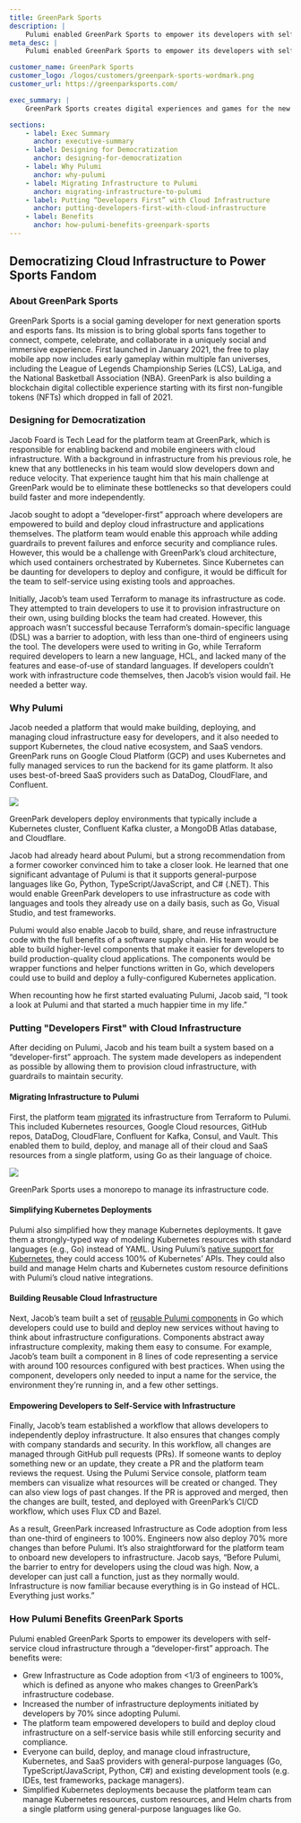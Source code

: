 ```yaml
---
title: GreenPark Sports
description: |
    Pulumi enabled GreenPark Sports to empower its developers with self-service cloud infrastructure, allowing them to quickly and easily deploy Kubernetes clusters and contribute infrastructure code.
meta_desc: |
    Pulumi enabled GreenPark Sports to empower its developers with self-service cloud infrastructure through a “developer-first” approach.

customer_name: GreenPark Sports
customer_logo: /logos/customers/greenpark-sports-wordmark.png
customer_url: https://greenparksports.com/

exec_summary: |
    GreenPark Sports creates digital experiences and games for the new generation of sports and esports fans. To increase velocity, its platform team wanted to make cloud infrastructure self-service by empowering the company’s developers to build and deploy Kubernetes applications. However, GreenPark’s legacy infrastructure tool used a domain-specific language (DSL) that impeded adoption by developers. The platform team migrated to Pulumi so that it could build, deploy, and manage infrastructure with general-purpose languages (Go, Python, TypeScript/JavaScript, C#), enabling developers to easily provision and use cloud infrastructure for developing cloud applications. This increased development velocity because more developers could deploy updates faster and more frequently. Since GreenPark adopted Pulumi, every developer now uses Infrastructure as Code to deploy changes, up from only 30% before Pulumi. Developers have also increased cloud deployments by 70%.

sections:
    - label: Exec Summary
      anchor: executive-summary
    - label: Designing for Democratization
      anchor: designing-for-democratization
    - label: Why Pulumi
      anchor: why-pulumi
    - label: Migrating Infrastructure to Pulumi
      anchor: migrating-infrastructure-to-pulumi
    - label: Putting “Developers First” with Cloud Infrastructure
      anchor: putting-developers-first-with-cloud-infrastructure
    - label: Benefits
      anchor: how-pulumi-benefits-greenpark-sports
---
```


## Democratizing Cloud Infrastructure to Power Sports Fandom

### About GreenPark Sports

GreenPark Sports is a social gaming developer for next generation sports and esports fans.  Its mission is to bring global sports fans together to connect, compete, celebrate, and collaborate in a uniquely social and immersive experience. First launched in January 2021, the free to play mobile app now includes early gameplay within multiple fan universes, including the League of Legends Championship Series (LCS), LaLiga, and the National Basketball Association (NBA). GreenPark is also building a blockchain digital collectible experience starting with its first non-fungible tokens (NFTs) which dropped in fall of 2021.

### Designing for Democratization

Jacob Foard is Tech Lead for the platform team at GreenPark, which is responsible for enabling backend and mobile engineers with cloud infrastructure. With a background in infrastructure from his previous role, he knew that any bottlenecks in his team would slow developers down and reduce velocity. That experience taught him that his main challenge at GreenPark would be to eliminate these bottlenecks so that developers could build faster and more independently.

Jacob sought to adopt a “developer-first” approach where developers are empowered to build and deploy cloud infrastructure and applications themselves. The platform team would enable this approach while adding guardrails to prevent failures and enforce security and compliance rules. However, this would be a challenge with GreenPark’s cloud architecture, which used containers orchestrated by Kubernetes. Since Kubernetes can be daunting for developers to deploy and configure, it would be difficult for the team to self-service using existing tools and approaches.

Initially, Jacob’s team used Terraform to manage its infrastructure as code. They attempted to train developers to use it to provision infrastructure on their own, using building blocks the team had created. However, this approach wasn’t successful because Terraform’s domain-specific language (DSL) was a barrier to adoption, with less than one-third of engineers using the tool. The developers were used to writing in Go, while Terraform required developers to learn a new language, HCL, and lacked many of the features and ease-of-use of standard languages. If developers couldn’t work with infrastructure code themselves, then Jacob’s vision would fail. He needed a better way.

### Why Pulumi

Jacob needed a platform that would make building, deploying, and managing cloud infrastructure easy for developers, and it also needed to support Kubernetes, the cloud native ecosystem, and SaaS vendors. GreenPark runs on Google Cloud Platform (GCP) and uses Kubernetes and fully managed services to run the backend for its game platform. It also uses best-of-breed SaaS providers such as DataDog, CloudFlare, and Confluent.

<img class="block mx-auto md:max-w-4xl my-8" src="/images/case-studies/greenpark-sports-deploy-diagram.png">
<p class="text-sm italic text-center">GreenPark developers deploy environments that typically include a Kubernetes cluster, Confluent Kafka cluster, a MongoDB Atlas database, and Cloudflare.</p>

Jacob had already heard about Pulumi, but a strong recommendation from a former coworker convinced him to take a closer look. He learned that one significant advantage of Pulumi is that it supports general-purpose languages like Go, Python, TypeScript/JavaScript, and C# (.NET). This would enable GreenPark developers to use infrastructure as code with languages and tools they already use on a daily basis, such as Go, Visual Studio, and test frameworks.

Pulumi would also enable Jacob to build, share, and reuse infrastructure code with the full benefits of a software supply chain. His team would be able to build higher-level components that make it easier for developers to build production-quality cloud applications. The components would be wrapper functions and helper functions written in Go, which developers could use to build and deploy a fully-configured Kubernetes application.

When recounting how he first started evaluating Pulumi, Jacob said, “I took a look at Pulumi and that started a much happier time in my life.”

### Putting "Developers First" with Cloud Infrastructure

After deciding on Pulumi, Jacob and his team built a system based on a “developer-first” approach. The system made developers as independent as possible by allowing them to provision cloud infrastructure, with guardrails to maintain security.

#### Migrating Infrastructure to Pulumi

First, the platform team [migrated](/tf2pulumi/) its infrastructure from Terraform to Pulumi. This included Kubernetes resources, Google Cloud resources, GitHub repos, DataDog, CloudFlare, Confluent for Kafka, Consul, and Vault. This enabled them to build, deploy, and manage all of their cloud and SaaS resources from a single platform, using Go as their language of choice.

<img class="block mx-auto md:max-w-4xl my-8" src="/images/case-studies/greenpark-sports-monorepo-diagram.png">
<p class="text-sm italic text-center">GreenPark Sports uses a monorepo to manage its infrastructure code.</p>

#### Simplifying Kubernetes Deployments

Pulumi also simplified how they manage Kubernetes deployments. It gave them a strongly-typed way of modeling Kubernetes resources with standard languages (e.g., Go) instead of YAML. Using Pulumi’s [native support for Kubernetes](/kubernetes), they could access 100% of Kubernetes’ APIs. They could also build and manage Helm charts and Kubernetes custom resource definitions with Pulumi’s cloud native integrations.

#### Building Reusable Cloud Infrastructure

Next, Jacob’s team built a set of [reusable Pulumi components](/docs/intro/concepts/resources/#components) in Go which developers could use to build and deploy new services without having to think about infrastructure configurations. Components abstract away infrastructure complexity, making them easy to consume. For example, Jacob’s team built a component in 8 lines of code representing a service with around 100 resources configured with best practices. When using the component, developers only needed to input a name for the service, the environment they’re running in, and a few other settings.

#### Empowering Developers to Self-Service with Infrastructure

Finally, Jacob’s team established a workflow that allows developers to independently deploy infrastructure. It also ensures that changes comply with company standards and security. In this workflow, all changes are managed through GitHub pull requests (PRs). If someone wants to deploy something new or an update, they create a PR and the platform team reviews the request. Using the Pulumi Service console, platform team members can visualize what resources will be created or changed. They can also view logs of past changes. If the PR is approved and merged, then the changes are built, tested, and deployed with GreenPark’s CI/CD workflow, which uses Flux CD and Bazel.

As a result, GreenPark increased Infrastructure as Code adoption from less than one-third of engineers to 100%. Engineers now also deploy 70% more changes than before Pulumi. It’s also straightforward for the platform team to onboard new developers to infrastructure. Jacob says, “Before Pulumi, the barrier to entry for developers using the cloud was high. Now, a developer can just call a function, just as they normally would. Infrastructure is now familiar because everything is in Go instead of HCL. Everything just works.”

### How Pulumi Benefits GreenPark Sports

Pulumi enabled GreenPark Sports to empower its developers with self-service cloud infrastructure through a “developer-first” approach. The benefits were:

- Grew Infrastructure as Code adoption from <1/3 of engineers to 100%, which is defined as anyone who makes changes to GreenPark’s infrastructure codebase.
- Increased the number of infrastructure deployments initiated by developers by 70% since adopting Pulumi.
- The platform team empowered developers to build and deploy cloud infrastructure on a self-service basis while still enforcing security and compliance.
- Everyone can build, deploy, and manage cloud infrastructure, Kubernetes, and SaaS providers with general-purpose languages (Go, TypeScript/JavaScript, Python, C#) and existing development tools (e.g. IDEs, test frameworks, package managers).
- Simplified Kubernetes deployments because the platform team can manage Kubernetes resources, custom resources, and Helm charts from a single platform using general-purpose languages like Go.
